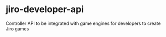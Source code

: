 # jiro-developer-api

Controller API to be integrated with game engines for developers to create Jiro games
